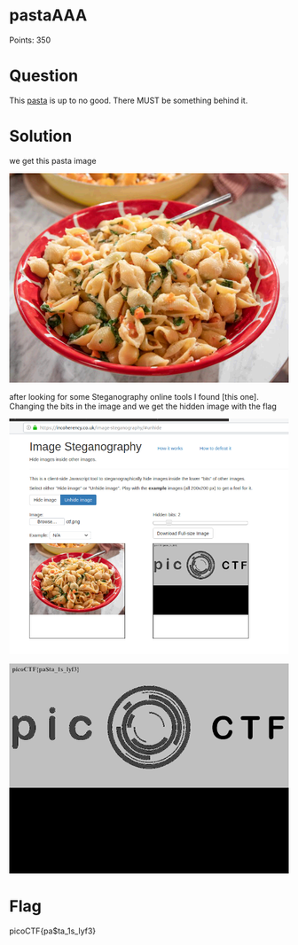 # pastaAAA

Points: 350

# Question

This [pasta](https://2019shell1.picoctf.com/static/901c4cf763d041fb03c79b31e25fd59d/ctf.png) is up to no good. There MUST be something behind it.


# Solution

we get this pasta image 

![](ctf.png)

after looking for some Steganography online tools I found [this one].
Changing the bits in the image and we get the hidden image with the flag 

![](pasta1.png)


![](solution.png)

# Flag
picoCTF{pa$ta_1s_lyf3}

